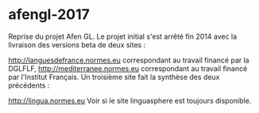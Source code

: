 # afengl-2017
Reprise du projet Afen GL. Le projet initial s'est arrêté fin 2014 avec la livraison des versions beta de deux sites :

http://languesdefrance.normes.eu correspondant au travail financé par la DGLFLF,
http://mediterranee.normes.eu correspondant au travail financé par l'Institut Français.
Un troisième site fait la synthèse des deux précédents :

http://lingua.normes.eu
Voir si le site linguasphere est toujours disponible.
